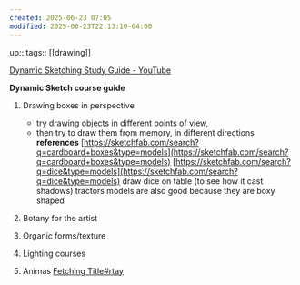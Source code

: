 ```yaml
---
created: 2025-06-23 07:05
modified: 2025-06-23T22:13:10-04:00
---
```

up::
tags:: [[drawing]]

[Dynamic Sketching Study Guide - YouTube](https://www.youtube.com/watch?v=t6Jc3hjxcLM)




**Dynamic Sketch course guide**

1. Drawing boxes in perspective 
	- try drawing objects in different points of view,
	- then try to draw them from memory, in different directions
**references**
[https://sketchfab.com/search?q=cardboard+boxes&type=models](https://sketchfab.com/search?q=cardboard+boxes&type=models)
[https://sketchfab.com/search?q=dice&type=models](https://sketchfab.com/search?q=dice&type=models)
	 draw dice on table (to see how it cast shadows)
tractors models are also good because they are boxy shaped

2. Botany for the artist
3. Organic forms/texture 
4. Lighting courses
5. Animas
	[Fetching Title#rtay](https://www.youtube.com/watch?v=OjHwwCcJUrA)
